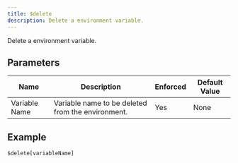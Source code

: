 ```yaml
---
title: $delete
description: Delete a environment variable.
---
```


Delete a environment variable.
## Parameters
|     Name      |                    Description                    | Enforced | Default Value |
|---------------|---------------------------------------------------|----------|---------------|
| Variable Name | Variable name to be deleted from the environment. | Yes      | None          |
## Example
```eats
$delete[variableName]
```
